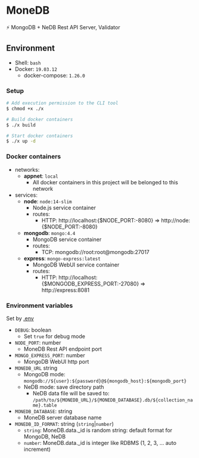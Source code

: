# MoneDB

⚡ MongoDB + NeDB Rest API Server, Validator

## Environment

- Shell: `bash`
- Docker: `19.03.12`
    - docker-compose: `1.26.0`

### Setup
```bash
# Add execution permission to the CLI tool
$ chmod +x ./x

# Build docker containers
$ ./x build

# Start docker containers
$ ./x up -d
```

### Docker containers
- networks:
    - **appnet**: `local`
        - All docker containers in this project will be belonged to this network
- services:
    - **node**: `node:14-slim`
        - Node.js service container
        - routes:
            - HTTP: http://localhost:{$NODE_PORT:-8080} => http://node:{$NODE_PORT:-8080}
    - **mongodb**: `mongo:4.4`
        - MongoDB service container
        - routes:
            - TCP: mongodb://root:root@mongodb:27017
    - **express**: `mongo-express:latest`
        - MongoDB WebUI service container
        - routes:
            - HTTP: http://localhost:{$MONGODB_EXPRESS_PORT:-27080} => http://express:8081

### Environment variables
Set by [.env](./.env)

- `DEBUG`: boolean
    - Set `true` for debug mode
- `NODE_PORT`: number
    - MoneDB Rest API endpoint port
- `MONGO_EXPRESS_PORT`: number
    - MongoDB WebUI http port
- `MONEDB_URL` string
    - MongoDB mode: `mongodb://${user}:${password}@${mongodb_host}:${mongodb_port}`
    - NeDB mode: save directory path
        - NeDB data file will be saved to: `/path/to/${MONEDB_URL}/${MONEDB_DATABASE}.db/${collection_name}.table`
- `MONEDB_DATABASE`: string
    - MoneDB server database name
- `MONEDB_ID_FORMAT`: string (`string`|`number`)
    - `string`: MoneDB.data._id is random string: default format for MongoDB, NeDB
    - `number`: MoneDB.data._id is integer like RDBMS (1, 2, 3, ... auto increment)
